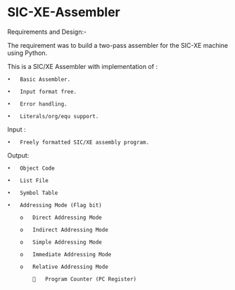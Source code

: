 # SIC-XE-Assembler
Requirements and Design:-

The requirement was to build a two-pass assembler for the SIC-XE machine using Python.

This is a SIC/XE Assembler with implementation of :

    •	Basic Assembler.
  
    •	Input format free.
  
    •	Error handling.
  
    •	Literals/org/equ support.
  
Input :

    •	Freely formatted SIC/XE assembly program.
  
Output:

    •	Object Code
  
    •	List File
  
    •	Symbol Table
  
    •	Addressing Mode (Flag bit)
  
        o	Direct Addressing Mode
    
        o	Indirect Addressing Mode
    
        o	Simple Addressing Mode
    
        o	Immediate Addressing Mode
    
        o	Relative Addressing Mode
    
            	Program Counter (PC Register)
      
